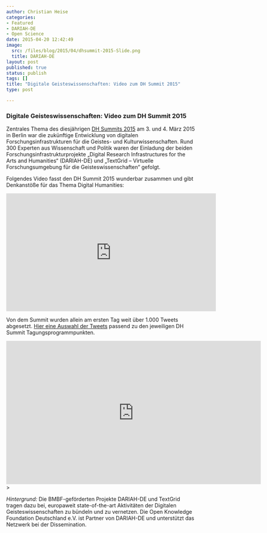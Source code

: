 ```yaml
---
author: Christian Heise
categories:
- Featured
- DARIAH-DE
- Open Science
date: 2015-04-20 12:42:49
image:
  src: /files/blog/2015/04/dhsummit-2015-Slide.png
  title: DARIAH-DE
layout: post
published: true
status: publish
tags: []
title: "Digitale Geisteswissenschaften: Video zum DH Summit 2015"
type: post

---
```

### Digitale Geisteswissenschaften: Video zum DH Summit 2015

Zentrales Thema des diesjährigen [DH Summits 2015](https://de.dariah.eu/dhsummit2015) am 3. und 4. März 2015 in Berlin war die zukünftige Entwicklung von digitalen Forschungsinfrastrukturen für die Geistes- und Kulturwissenschaften. Rund 300 Experten aus Wissenschaft und Politik waren der Einladung der beiden Forschungsinfrastrukturprojekte „Digital Research Infrastructures for the Arts and Humanities“ (DARIAH-DE) und „TextGrid – Virtuelle Forschungsumgebung für die Geisteswissenschaften“ gefolgt.

Folgendes Video fasst den DH Summit 2015 wunderbar zusammen und gibt Denkanstöße für das Thema Digital Humanities:

<div class="videoWrapper"><iframe width="560" height="315" src="https://www.youtube.com/embed/P2NTLs2IV48" frameborder="0" allowfullscreen></iframe></div>

Von dem Summit wurden allein am ersten Tag weit über 1.000 Tweets abgesetzt. [Hier eine Auswahl der Tweets](http://storify.com/christianheise/dhsummit15) passend zu den jeweiligen DH Summit Tagungsprogrammpunkten.

<div class="videoWrapper"><iframe width="680" height="383" frameborder="0" src="https://textgridlab.org/1.0/iiif/m2/dhsummit.html" allowfullscreen=""></iframe>></div>

_Hintergrund:_ Die BMBF-geförderten Projekte DARIAH-DE und TextGrid tragen dazu bei, europaweit state-of-the-art Aktivitäten der Digitalen Geisteswissenschaften zu bündeln und zu vernetzen. Die Open Knowledge Foundation Deutschland e.V. ist Partner von DARIAH-DE und unterstützt das Netzwerk bei der Dissemination.

